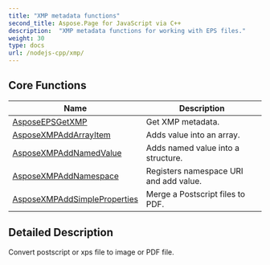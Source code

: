 ```yaml
---
title: "XMP metadata functions"
second_title: Aspose.Page for JavaScript via C++
description:  "XMP metadata functions for working with EPS files."
weight: 30
type: docs
url: /nodejs-cpp/xmp/
---
```


## Core Functions

|      Name      |  Description   |
| -------------- | -------------- |
| [AsposeEPSGetXMP](./epsgetxmp/) | Get XMP metadata. |
| [AsposeXMPAddArrayItem](./xmpaddarrayitem/) | Adds value into an array. |
| [AsposeXMPAddNamedValue](./xmpaddnamedvalue/) | Adds named value into a structure. |
| [AsposeXMPAddNamespace](./xmpaddnamespace/) | Registers namespace URI and add value. |
| [AsposeXMPAddSimpleProperties](./xmpaddsimpleproperties/) | Merge a Postscript files to PDF. |

## Detailed Description

Convert postscript or xps file to image or PDF file.



